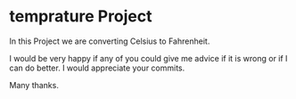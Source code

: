 # temprature Project


In this Project we are converting Celsius to Fahrenheit.

I would be very happy if any of you could give me advice if it is wrong or if I can do better. I would appreciate your commits.

Many thanks.

